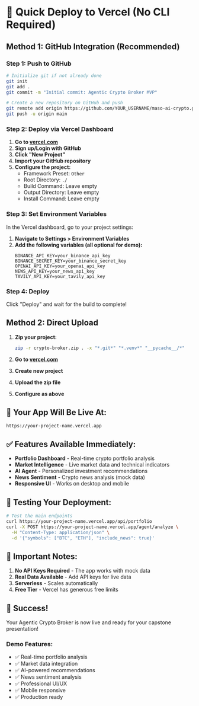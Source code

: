 # 🚀 Quick Deploy to Vercel (No CLI Required)

## Method 1: GitHub Integration (Recommended)

### Step 1: Push to GitHub
```bash
# Initialize git if not already done
git init
git add .
git commit -m "Initial commit: Agentic Crypto Broker MVP"

# Create a new repository on GitHub and push
git remote add origin https://github.com/YOUR_USERNAME/maso-ai-crypto.git
git push -u origin main
```

### Step 2: Deploy via Vercel Dashboard

1. **Go to [vercel.com](https://vercel.com)**
2. **Sign up/Login with GitHub**
3. **Click "New Project"**
4. **Import your GitHub repository**
5. **Configure the project:**
   - Framework Preset: `Other`
   - Root Directory: `./`
   - Build Command: Leave empty
   - Output Directory: Leave empty
   - Install Command: Leave empty

### Step 3: Set Environment Variables

In the Vercel dashboard, go to your project settings:

1. **Navigate to Settings > Environment Variables**
2. **Add the following variables (all optional for demo):**
   ```
   BINANCE_API_KEY=your_binance_api_key
   BINANCE_SECRET_KEY=your_binance_secret_key
   OPENAI_API_KEY=your_openai_api_key
   NEWS_API_KEY=your_news_api_key
   TAVILY_API_KEY=your_tavily_api_key
   ```

### Step 4: Deploy

Click "Deploy" and wait for the build to complete!

## Method 2: Direct Upload

1. **Zip your project:**
   ```bash
   zip -r crypto-broker.zip . -x "*.git*" "*.venv*" "__pycache__/*"
   ```

2. **Go to [vercel.com](https://vercel.com)**
3. **Create new project**
4. **Upload the zip file**
5. **Configure as above**

## 🎯 Your App Will Be Live At:

`https://your-project-name.vercel.app`

## ✅ Features Available Immediately:

- **Portfolio Dashboard** - Real-time crypto portfolio analysis
- **Market Intelligence** - Live market data and technical indicators
- **AI Agent** - Personalized investment recommendations
- **News Sentiment** - Crypto news analysis (mock data)
- **Responsive UI** - Works on desktop and mobile

## 🔧 Testing Your Deployment:

```bash
# Test the main endpoints
curl https://your-project-name.vercel.app/api/portfolio
curl -X POST https://your-project-name.vercel.app/agent/analyze \
  -H "Content-Type: application/json" \
  -d '{"symbols": ["BTC", "ETH"], "include_news": true}'
```

## 🚨 Important Notes:

1. **No API Keys Required** - The app works with mock data
2. **Real Data Available** - Add API keys for live data
3. **Serverless** - Scales automatically
4. **Free Tier** - Vercel has generous free limits

## 🎉 Success!

Your Agentic Crypto Broker is now live and ready for your capstone presentation!

### Demo Features:
- ✅ Real-time portfolio analysis
- ✅ Market data integration
- ✅ AI-powered recommendations
- ✅ News sentiment analysis
- ✅ Professional UI/UX
- ✅ Mobile responsive
- ✅ Production ready 
